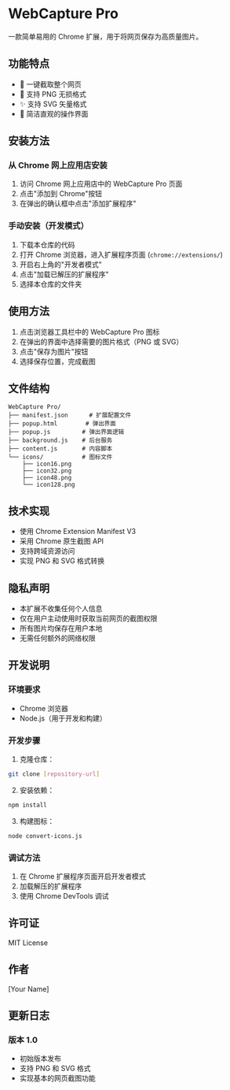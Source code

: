 # WebCapture Pro

一款简单易用的 Chrome 扩展，用于将网页保存为高质量图片。

## 功能特点

- 🚀 一键截取整个网页
- 📸 支持 PNG 无损格式
- ✨ 支持 SVG 矢量格式
- 💫 简洁直观的操作界面

## 安装方法

### 从 Chrome 网上应用店安装

1. 访问 Chrome 网上应用店中的 WebCapture Pro 页面
2. 点击"添加到 Chrome"按钮
3. 在弹出的确认框中点击"添加扩展程序"

### 手动安装（开发模式）

1. 下载本仓库的代码
2. 打开 Chrome 浏览器，进入扩展程序页面 (`chrome://extensions/`)
3. 开启右上角的"开发者模式"
4. 点击"加载已解压的扩展程序"
5. 选择本仓库的文件夹

## 使用方法

1. 点击浏览器工具栏中的 WebCapture Pro 图标
2. 在弹出的界面中选择需要的图片格式（PNG 或 SVG）
3. 点击"保存为图片"按钮
4. 选择保存位置，完成截图

## 文件结构

```
WebCapture Pro/
├── manifest.json      # 扩展配置文件
├── popup.html        # 弹出界面
├── popup.js         # 弹出界面逻辑
├── background.js    # 后台服务
├── content.js       # 内容脚本
└── icons/           # 图标文件
    ├── icon16.png
    ├── icon32.png
    ├── icon48.png
    └── icon128.png
```

## 技术实现

- 使用 Chrome Extension Manifest V3
- 采用 Chrome 原生截图 API
- 支持跨域资源访问
- 实现 PNG 和 SVG 格式转换

## 隐私声明

- 本扩展不收集任何个人信息
- 仅在用户主动使用时获取当前网页的截图权限
- 所有图片均保存在用户本地
- 无需任何额外的网络权限

## 开发说明

### 环境要求

- Chrome 浏览器
- Node.js（用于开发和构建）

### 开发步骤

1. 克隆仓库：
```bash
git clone [repository-url]
```

2. 安装依赖：
```bash
npm install
```

3. 构建图标：
```bash
node convert-icons.js
```

### 调试方法

1. 在 Chrome 扩展程序页面开启开发者模式
2. 加载解压的扩展程序
3. 使用 Chrome DevTools 调试

## 许可证

MIT License

## 作者

[Your Name]

## 更新日志

### 版本 1.0
- 初始版本发布
- 支持 PNG 和 SVG 格式
- 实现基本的网页截图功能 